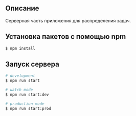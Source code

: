 ## Описание
Серверная часть приложения для распределения задач.

## Установка пакетов с помощью npm

```bash
$ npm install
```

## Запуск сервера

```bash
# development
$ npm run start

# watch mode
$ npm run start:dev

# production mode
$ npm run start:prod

